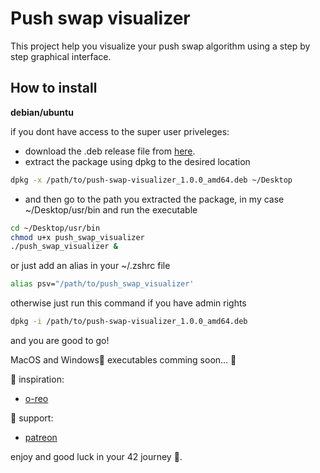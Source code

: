 # Push swap visualizer
This project help you visualize your push swap algorithm using a step by step graphical interface.

## How to install

**debian/ubuntu**

if you dont have access to the super user priveleges:
- download the .deb release file from [here](https://github.com/obenchkroune/push_swap_visualizer/releases/tag/v1.0.0).
- extract the package using dpkg to the desired location
```bash
dpkg -x /path/to/push-swap-visualizer_1.0.0_amd64.deb ~/Desktop
```
- and then go to the path you extracted the package, in my case ~/Desktop/usr/bin and run the executable
```bash
cd ~/Desktop/usr/bin
chmod u+x push_swap_visualizer
./push_swap_visualizer &
```

or just add an alias in your ~/.zshrc file

```zsh
alias psv="/path/to/push_swap_visualizer'
```

otherwise just run this command if you have admin rights
```bash
dpkg -i /path/to/push-swap-visualizer_1.0.0_amd64.deb
```
and you are good to go!

MacOS and Windows🗿 executables comming soon... 💯

🧬 inspiration:
- [o-reo](https://github.com/o-reo/push_swap_visualizer)

🗿 support:
- [patreon](https://patreon.com/obenchkr)

enjoy and good luck in your 42 journey 🥳.
